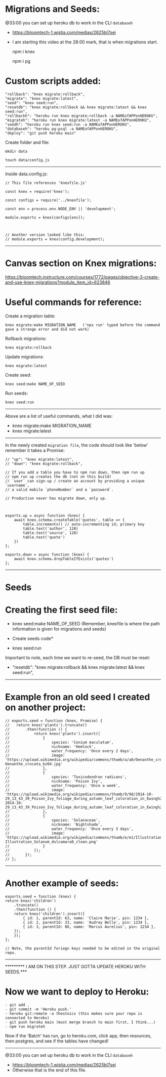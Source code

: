 # Migrations and Seeds:    

@33:00 you can set up heroku db to work in the CLI `databaseh`
- https://bloomtech-1.wistia.com/medias/2625bl7sei
- I am starting this video at the 28:00 mark, that is when migrations start. 


    npm i knex


    npm i pg


# Custom scripts added:
    
    "rollback": "knex migrate:rollback",
    "migrate": "knex migrate:latest",
    "seed": "knex seed:run",
    "resetdb": "knex migrate:rollback && knex migrate:latest && knex seed:run",
    "rollbackh": "heroku run knex migrate:rollback -a NAMEofAPPonHEROKU",    
    "migrateh": "heroku run knex migrate:latest -a NAMEofAPPonHEROKU",
    "seedh": "heroku run knex seed:run -a NAMEofAPPonHEROKU",
    "databaseh": "heroku pg:psql -a NAMEofAPPonHEROKU",
    "deploy": "git push heroku main"




Create folder and file:

    mkdir data

    touch data/config.js


________________________________________________


Inside data.config.js:



    // This file references 'knexfile.js'

    const knex = require('knex');

    const configs = require('../knexfile');

    const env = process.env.NODE_ENV || 'development';

    module.exports = knex(configs[env]);



    // Another version looked like this:
    // module.exports = knex(config.development);


________________________________________________


# Canvas section on Knex migrations:
https://bloomtech.instructure.com/courses/1772/pages/objective-3-create-and-use-knex-migrations?module_item_id=623846

# Useful commands for reference:

Create a migration table:

    knex migrate:make MIGRATION_NAME   ('npx run' typed before the command gave a strange error and did not work) 


Rollback migrations:

    knex migrate:rollback


Update migrations:

    knex migrate:latest


Create seed:

    knex seed:make NAME_OF_SEED


Run seeds:

    knex seed:run


_________________________


Above are a list of useful commands, what I did was: 
- knex migrate:make MIGRATION_NAME
- knex migrate:latest


______________________________________________________


In the newly created `migration file`, the code should look like 'below' remember it takes a Promise:



    // "up": "knex migrate:latest",
    // "down": "knex migrate:rollback",

    // If you add a table you have to npm run down, then npm run up
    // npm run up creates the db (not on this build)
    // `user` can sign-up / create an account by providing a unique `username`, 
    // a valid mobile `phoneNumber` and a `password`. 

    // Production never has migrate down, only up.



    exports.up = async function (knex) {
        await knex.schema.createTable('quotes', table => {
            table.increments() // auto-incrementing id; primary key     
            table.text('author', 128)
            table.text('source', 128)
            table.text('quote')
        })
    };

    exports.down = async function (knex) {
        await knex.schema.dropTableIfExists('quotes')
    };





______________________________________________________

# Seeds
# Creating the first seed file:


- knex seed:make NAME_OF_SEED (Remember, knexfile is where the path information is given for migrations and seeds)


- Create seeds code*


- knex seed:run


Important to note, each time we want to re-seed, the DB must be reset:
- "resetdb": "knex migrate:rollback && knex migrate:latest && knex seed:run",






______________________________________________________




# Example fron an old seed I created on another project:

    // exports.seed = function (knex, Promise) {
    //   return knex('plants').truncate()
    //       .then(function () {
    //           return knex('plants').insert([
    //               {
    //                   species: 'Conium maculatum',
    //                   nickname: 'Hemlock',
    //                   water_frequency: 'Once every 2 days',
    //                   image: 'https://upload.wikimedia.org/wikipedia/commons/thumb/a/a0/Oenanthe_crocata_kz04.jpg/548px-Oenanthe_crocata_kz04.jpg'
    //               },
    //               {
    //                   species: 'Toxicodendron radicans',
    //                   nickname: 'Poison Ivy',
    //                   water_frequency: 'Once a week',
    //                   image: 'https://upload.wikimedia.org/wikipedia/commons/thumb/9/9d/2014-10-29_13_43_39_Poison_Ivy_foliage_during_autumn_leaf_coloration_in_Ewing%2C_New_Jersey.JPG/360px-2014-10-29_13_43_39_Poison_Ivy_foliage_during_autumn_leaf_coloration_in_Ewing%2C_New_Jersey.JPG'
    //               },
    //               {
    //                   species: 'Solanaceae',
    //                   nickname: 'Nightshade',
    //                   water_frequency: 'Once every 3 days',
    //                   image: 'https://upload.wikimedia.org/wikipedia/commons/thumb/e/e1/Illustration_Solanum_dulcamara0_clean.png/447px-Illustration_Solanum_dulcamara0_clean.png'
    //               }
    //           ]);
    //       });
    // };


______________________________________________



# Another example of seeds:

    exports.seed = function (knex) {
    return knex('children')
        .truncate()
        .then(function () {
        return knex('children').insert([
            { id: 1, parentId: 63, name: 'Claire Marie', pin: 1234 },
            { id: 2, parentId: 33, name: 'Audrey Belle', pin: 1234 },
            { id: 3, parentId: 86, name: 'Marcus Aurelius', pin: 1234 },
        ]);
        });
    };

    // Note, the parentId foriegn keys needed to be edited in the original repo. 




______________________________________________________










********* I AM ON THIS STEP. JUST GOTTA UPDATE HEROKU WITH SEEDS.***



# Now we want to deploy to Heroku:

    - git add .
    - git commit -m 'Heroku push.'
    - heroku git:remote -a thestoics (this makes sure your repo is connected to Heroku)
    - git push heroku main (must merge branch to main first, I think...)
    - npm run migrateh


Now if the 'Batch' has run, go to heroku.com, click app, then resources, then postgres, and see if the tables have changed!



_______________________________________




@33:00 you can set up heroku db to work in the CLI `databaseh`
- https://bloomtech-1.wistia.com/medias/2625bl7sei
- Otherwise that is the end of this file.
